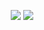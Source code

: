 <p align="center">
  <img src="https://github-readme-stats.vercel.app/api?username=mtgsquad&show_icons=true&count_private=true&include_all_commits=true&hide_border=true"/>
  <img src="https://github-readme-stats.vercel.app/api/top-langs/?username=mtgsquad&layout=compact&count_private=true&include_all_commits=true&hide_border=true&langs_count=10"/>
</p>
